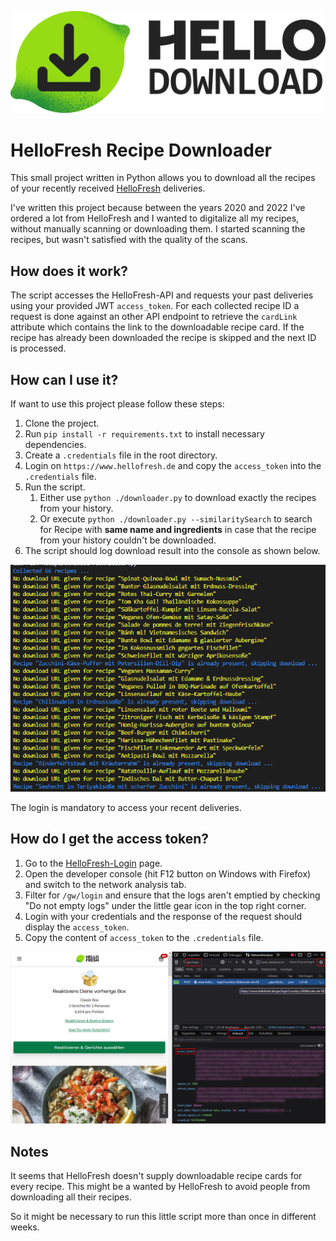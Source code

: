 ![project_image](doc/hello_download.png)

# HelloFresh Recipe Downloader
This small project written in Python allows you to download all the recipes of your recently received [HelloFresh](https://www.hellofresh.de) deliveries.

I've written this project because between the years 2020 and 2022 I've ordered a lot from HelloFresh and I wanted to digitalize all my recipes, without manually scanning or downloading them.
I started scanning the recipes, but wasn't satisfied with the quality of the scans.

## How does it work?
The script accesses the HelloFresh-API and requests your past deliveries using your provided JWT `access_token`. 
For each collected recipe ID a request is done against an other API endpoint to retrieve the `cardLink` attribute which contains the link to the downloadable recipe card.
If the recipe has already been downloaded the recipe is skipped and the next ID is processed.

## How can I use it?
If want to use this project please follow these steps:

 1. Clone the project.
 2. Run `pip install -r requirements.txt` to install necessary dependencies.
 3. Create a `.credentials` file in the root directory.
 4. Login on `https://www.hellofresh.de` and copy the `access_token` into the `.credentials` file.
 5. Run the script.
    1. Either use `python ./downloader.py` to download exactly the recipes from your history.
    2. Or execute `python ./downloader.py --similaritySearch` to search for Recipe with **same name and ingredients** in case that the recipe from your history couldn't be downloaded.
 6. The script should log download result into the console as shown below.

![logging](doc/log.png)

The login is mandatory to access your recent deliveries.

## How do I get the access token?
1. Go to the [HelloFresh-Login](https://www.hellofresh.de/login) page.
2. Open the developer console (hit F12 button on Windows with Firefox) and switch to the network analysis tab.
3. Filter for `/gw/login` and ensure that the logs aren't emptied by checking "Do not empty logs" under the little gear icon in the top right corner.
4. Login with your credentials and the response of the request should display the `access_token`.
5. Copy the content of `access_token` to the `.credentials` file.

![access_token](doc/access_token.png)

## Notes
It seems that HelloFresh doesn't supply downloadable recipe cards for every recipe. This might be a wanted by HelloFresh to avoid people from downloading all their recipes.

So it might be necessary to run this little script more than once in different weeks.